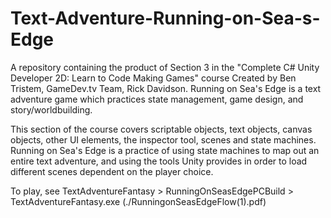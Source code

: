 # Text-Adventure-Running-on-Sea-s-Edge
A repository containing the product of Section 3 in the "Complete C# Unity Developer 2D: Learn to Code Making Games" course Created by Ben Tristem, GameDev.tv Team, Rick Davidson. Running on Sea's Edge is a text adventure game which practices state management, game design, and story/worldbuilding.


This section of the course covers scriptable objects, text objects, canvas objects, other UI elements, the inspector tool, scenes
and state machines. Running on Sea's Edge is a practice of using state machines to map out an entire text adventure, and using the
tools Unity provides in order to load different scenes dependent on the player choice.

To play, see TextAdventureFantasy > RunningOnSeasEdgePCBuild > TextAdventureFantasy.exe
(./RunningonSeasEdgeFlow(1).pdf)

